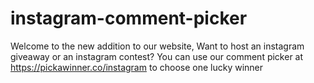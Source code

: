 # instagram-comment-picker
Welcome to the new addition to our website, Want to host an instagram giveaway or an instagram contest? You can use our comment picker at https://pickawinner.co/instagram to choose one lucky winner
